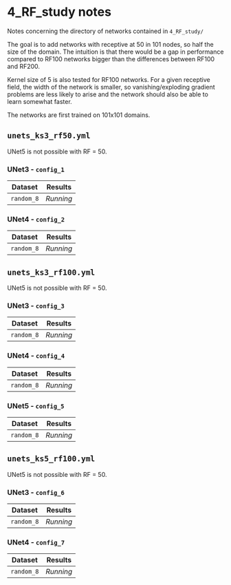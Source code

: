# 4_RF_study notes

Notes concerning the directory of networks contained in `4_RF_study/`

The goal is to add networks with receptive at 50 in 101 nodes, so half the size of the domain.
The intuition is that there would be a gap in performance compared to RF100 networks bigger than the differences between RF100 and RF200.

Kernel size of 5 is also tested for RF100 networks. For a given receptive field, the width of the network is smaller, so vanishing/exploding gradient problems are less likely to arise and the network should also be able to learn somewhat faster.

The networks are first trained on 101x101 domains.

## `unets_ks3_rf50.yml`

UNet5 is not possible with RF = 50.

### UNet3 - `config_1`

| Dataset            | Results   |
| ------------------ | --------- |
| `random_8`         | *Running*       |

### UNet4 - `config_2`

| Dataset            | Results   |
| ------------------ | --------- |
| `random_8`         | *Running*       |

## `unets_ks3_rf100.yml`

UNet5 is not possible with RF = 50.

### UNet3 - `config_3`

| Dataset            | Results   |
| ------------------ | --------- |
| `random_8`         | *Running*       |

### UNet4 - `config_4`

| Dataset            | Results   |
| ------------------ | --------- |
| `random_8`         | *Running*       |

### UNet5 - `config_5`

| Dataset            | Results   |
| ------------------ | --------- |
| `random_8`         | *Running*       |

## `unets_ks5_rf100.yml`

UNet5 is not possible with RF = 50.

### UNet3 - `config_6`

| Dataset            | Results   |
| ------------------ | --------- |
| `random_8`         | *Running*       |

### UNet4 - `config_7`

| Dataset            | Results   |
| ------------------ | --------- |
| `random_8`         | *Running*       |